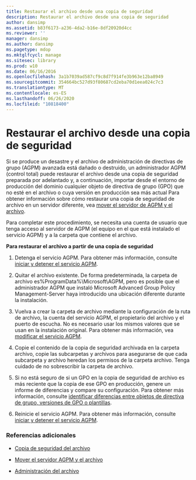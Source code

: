 ```yaml
---
title: Restaurar el archivo desde una copia de seguridad
description: Restaurar el archivo desde una copia de seguridad
author: dansimp
ms.assetid: b83f6173-a236-4da2-b16e-8df20920d4cc
ms.reviewer: ''
manager: dansimp
ms.author: dansimp
ms.pagetype: mdop
ms.mktglfcycl: manage
ms.sitesec: library
ms.prod: w10
ms.date: 06/16/2016
ms.openlocfilehash: 3a1b7039ad587cf9c8d7f914fe3b963e12ba8949
ms.sourcegitcommit: 354664bc527d93f80687cd2eba70d1eea024c7c3
ms.translationtype: MT
ms.contentlocale: es-ES
ms.lasthandoff: 06/26/2020
ms.locfileid: "10818400"
---
```

# Restaurar el archivo desde una copia de seguridad


Si se produce un desastre y el archivo de administración de directivas de grupo (AGPM) avanzada está dañado o destruido, un administrador AGPM (control total) puede restaurar el archivo desde una copia de seguridad preparada por adelantado y, a continuación, importar desde el entorno de producción del dominio cualquier objeto de directiva de grupo (GPO) que no esté en el archivo o cuya versión en producción sea más actual Para obtener información sobre cómo restaurar una copia de seguridad de archivo en un servidor diferente, vea [mover el servidor de AGPM y el archivo](move-the-agpm-server-and-the-archive-agpm40.md).

Para completar este procedimiento, se necesita una cuenta de usuario que tenga acceso al servidor de AGPM (el equipo en el que está instalado el servicio AGPM) y a la carpeta que contiene el archivo.

**Para restaurar el archivo a partir de una copia de seguridad**

1.  Detenga el servicio AGPM. Para obtener más información, consulte [iniciar y detener el servicio AGPM](start-and-stop-the-agpm-service-agpm40.md).

2.  Quitar el archivo existente. De forma predeterminada, la carpeta de archivo es%ProgramData%\\Microsoft\\AGPM, pero es posible que el administrador AGPM que instaló Microsoft Advanced Group Policy Management-Server haya introducido una ubicación diferente durante la instalación.

3.  Vuelva a crear la carpeta de archivo mediante la configuración de la ruta de archivo, la cuenta del servicio AGPM, el propietario del archivo y el puerto de escucha. No es necesario usar los mismos valores que se usan en la instalación original. Para obtener más información, vea [modificar el servicio AGPM](modify-the-agpm-service-agpm40.md).

4.  Copie el contenido de la copia de seguridad archivada en la carpeta archivo, copie las subcarpetas y archivos para asegurarse de que cada subcarpeta y archivo heredan los permisos de la carpeta archivo. Tenga cuidado de no sobrescribir la carpeta de archivo.

5.  Si no está seguro de si un GPO en la copia de seguridad de archivo es más reciente que la copia de ese GPO en producción, genere un informe de diferencias y compare su configuración. Para obtener más información, consulte [identificar diferencias entre objetos de directiva de grupo, versiones de GPO o plantillas](identify-differences-between-gpos-gpo-versions-or-templates-agpm40.md).

6.  Reinicie el servicio AGPM. Para obtener más información, consulte [iniciar y detener el servicio AGPM](start-and-stop-the-agpm-service-agpm40.md).

### Referencias adicionales

-   [Copia de seguridad del archivo](back-up-the-archive-agpm40.md)

-   [Mover el servidor AGPM y el archivo](move-the-agpm-server-and-the-archive-agpm40.md)

-   [Administración del archivo](managing-the-archive-agpm40.md)

 

 





